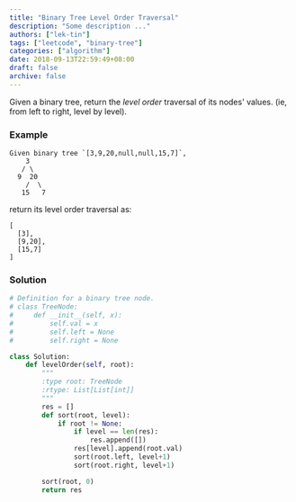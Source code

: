 ```yaml
---
title: "Binary Tree Level Order Traversal"
description: "Some description ..."
authors: ["lek-tin"]
tags: ["leetcode", "binary-tree"]
categories: ["algorithm"]
date: 2018-09-13T22:59:49+08:00
draft: false
archive: false
---
```

Given a binary tree, return the _level order_ traversal of its nodes' values. (ie, from left to right, level by level).

### Example
```
Given binary tree `[3,9,20,null,null,15,7]`,
    3
   / \
  9  20
    /  \
   15   7
```
return its level order traversal as:
```
[
  [3],
  [9,20],
  [15,7]
]
```
### Solution
```python
# Definition for a binary tree node.
# class TreeNode:
#     def __init__(self, x):
#         self.val = x
#         self.left = None
#         self.right = None

class Solution:
    def levelOrder(self, root):
        """
        :type root: TreeNode
        :rtype: List[List[int]]
        """
        res = []
        def sort(root, level):
            if root != None:
                if level == len(res):
                    res.append([])
                res[level].append(root.val)
                sort(root.left, level+1)
                sort(root.right, level+1)

        sort(root, 0)
        return res
```